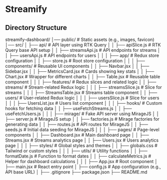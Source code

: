 # Streamify

## Directory Structure

streamify-dashboard/
│── public/ # Static assets (e.g., images, favicon)
│── src/
│ ├── api/ # API layer using RTK Query
│ │ ├── apiSlice.js # RTK Query base API setup
│ │ ├── streamsApi.js # API endpoints for streams
│ │ ├── usersApi.js # API endpoints for users
│ │
│ ├── app/ # Redux store configuration
│ │ ├── store.js # Root store configuration
│ │
│ ├── components/ # Reusable UI components
│ │ ├── Navbar.jsx
│ │ ├── Sidebar.jsx
│ │ ├── MetricsCard.jsx # Cards showing key stats
│ │ ├── Chart.jsx # Wrapper for different charts
│ │ ├── Table.jsx # Reusable table component
│ │
│ ├── features/ # Redux slices and related logic
│ │ ├── streams/ # Stream-related Redux logic
│ │ │ ├── streamsSlice.js # Slice for streams
│ │ │ ├── StreamsTable.jsx # Streams table component
│ │ ├── users/ # User-related Redux logic
│ │ │ ├── usersSlice.js # Slice for users
│ │ │ ├── UsersList.jsx # Users list component
│ │
│ ├── hooks/ # Custom hooks for fetching data
│ │ ├── useFetchStreams.js
│ │ ├── useFetchUsers.js
│ │
│ ├── mirage/ # Fake API server using MirageJS
│ │ ├── server.js # MirageJS setup
│ │ ├── factories.js # Mirage factories for generating data
│ │ ├── routes.js # API routes for MirageJS
│ │ ├── seeds.js # Initial data seeding for MirageJS
│ │
│ ├── pages/ # Page-level components
│ │ ├── Dashboard.jsx # Main dashboard page
│ │ ├── Streams.jsx # Streams analytics page
│ │ ├── Users.jsx # Users analytics page
│ │
│ ├── styles/ # Global styles and themes
│ │ ├── globals.css # Tailwind or custom styles
│ │
│ ├── utils/ # Utility functions
│ │ ├── formatDate.js # Function to format dates
│ │ ├── calculateMetrics.js # Helper for dashboard calculations
│ │
│ ├── App.jsx # Root component
│ ├── main.jsx # React entry point
│ ├── config.js # App configuration (e.g., API base URL)
│
├── .gitignore
├── package.json
├── README.md
